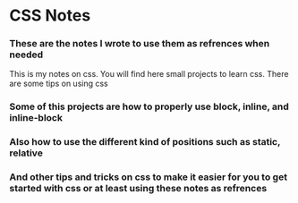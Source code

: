 # CSS Notes
### These are the notes I wrote to use them as refrences when needed
This is my notes on css. You will find here small projects to learn css. There are some tips on using css
### Some of this projects are how to properly use block, inline, and inline-block
### Also how to use the different kind of positions such as static, relative
### And other tips and tricks on css to make it easier for you to get started with css or at least using these notes as refrences